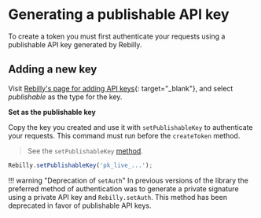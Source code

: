 # Generating a publishable API key
To create a token you must first authenticate your requests using a publishable API key generated by Rebilly.

## Adding a new key
Visit [Rebilly's page for adding API keys][1]{: target="_blank"}, and select *publishable* as the type for the key.

**Set as the publishable key**

Copy the key you created and use it with `setPublishableKey` to authenticate your requests. This command must run before the `createToken` method.

> See the `setPublishableKey` [method][goto-create].

```js
Rebilly.setPublishableKey('pk_live_...');
```



!!! warning "Deprecation of `setAuth`"
    In previous versions of the library the preferred method of authentication was to generate a private signature using a private API key and `Rebilly.setAuth`. This method has been deprecated in favor of publishable API keys.

[goto-create]: methods.md#setpublishablekey
[1]: https://app.rebilly.com/api-keys/add
